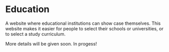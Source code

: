 # Education

A website where educational institutions can show case themselves. This website makes it easier for people to select their schools or universities, or to select a study curriculum.

More details will be given soon.
In progess!
